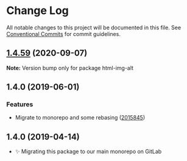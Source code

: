 # Change Log

All notable changes to this project will be documented in this file.
See [Conventional Commits](https://conventionalcommits.org) for commit guidelines.

## [1.4.59](https://gitlab.com/codsen/codsen/compare/html-img-alt@1.4.58...html-img-alt@1.4.59) (2020-09-07)

**Note:** Version bump only for package html-img-alt





## 1.4.0 (2019-06-01)

### Features

- Migrate to monorepo and some rebasing ([2015845](https://gitlab.com/codsen/codsen/commit/2015845))

## 1.4.0 (2019-04-14)

- ✨ Migrating this package to our main monorepo on GitLab
